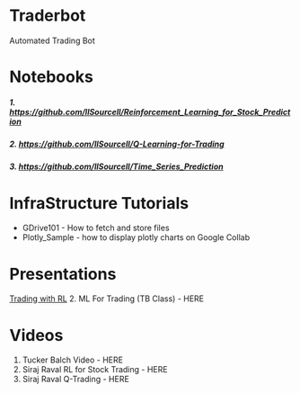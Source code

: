 # Traderbot
Automated Trading Bot

# Notebooks
#####  1.  https://github.com/llSourcell/Reinforcement_Learning_for_Stock_Prediction
#####  2.  https://github.com/llSourcell/Q-Learning-for-Trading
#####  3.  https://github.com/llSourcell/Time_Series_Prediction 

# InfraStructure Tutorials
- GDrive101 - How to fetch and store files
- Plotly_Sample - how to display plotly charts on Google Collab

# Presentations
[Trading with RL](https://www.youtube.com/watch?v=Pka0DC_P17k&t=678s)
2. ML For Trading (TB Class) - HERE

# Videos
1. Tucker Balch Video  - HERE
2. Siraj Raval  RL for Stock Trading - HERE
3. Siraj Raval Q-Trading - HERE 

